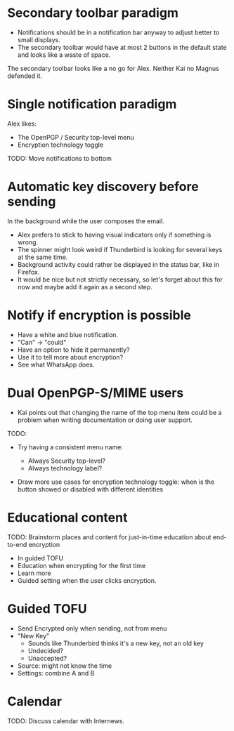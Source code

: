 Secondary toolbar paradigm
==========================

- Notifications should be in a notification bar anyway to adjust better to
  small displays.
- The secondary toolbar would have at most 2 buttons in the default state and
  looks like a waste of space.

The secondary toolbar looks like a no go for Alex. Neither Kai no Magnus
defended it.

Single notification paradigm
============================

Alex likes:

- The OpenPGP / Security top-level menu
- Encryption technology toggle

TODO: Move notifications to bottom

Automatic key discovery before sending
======================================

In the background while the user composes the email.

- Alex prefers to stick to having visual indicators only if something is wrong.
- The spinner might look weird if Thunderbird is looking for several keys at
  the same time.
- Background activity could rather be displayed in the status bar, like in
  Firefox.
- It would be nice but not strictly necessary, so let's forget about this for
  now and maybe add it again as a second step.

Notify if encryption is possible
================================

- Have a white and blue notification.
- "Can" → "could"
- Have an option to hide it permanently?
- Use it to tell more about encryption?
- See what WhatsApp does.

Dual OpenPGP-S/MIME users
=========================

- Kai points out that changing the name of the top menu item could
  be a problem when writing documentation or doing user support.

TODO:

- Try having a consistent menu name:
  * Always Security top-level?
  * Always technology label?

- Draw more use cases for encryption technology toggle:
  when is the button showed or disabled with different identities

Educational content
===================

TODO: Brainstorm places and content for just-in-time education about end-to-end encryption

- In guided TOFU
- Education when encrypting for the first time
- Learn more
- Guided setting when the user clicks encryption.

Guided TOFU
===========

- Send Encrypted only when sending, not from menu
- "New Key"
  * Sounds like Thunderbird thinks it's a new key, not an old key
  * Undecided?
  * Unaccepted?
- Source: might not know the time
- Settings: combine A and B

Calendar
========

TODO: Discuss calendar with Internews.
